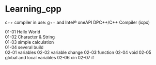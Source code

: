 # Learning_cpp

c++ compiler in use: g++ and Intel® oneAPI DPC++/C++ Compiler (icpx)

01-01 Hello World  
01-02 Character & String  
01-03 simple calculation  
01-04 several build      
02-01 variables
02-02 variable change
02-03 function
02-04 void
02-05 global and local variables
02-06 cin
02-07 if
